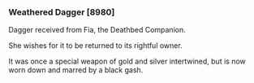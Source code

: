 ### Weathered Dagger [8980]

Dagger received from Fia, the Deathbed Companion.

She wishes for it to be returned to its rightful owner.

It was once a special weapon of gold and silver intertwined, but is now worn down and marred by a black gash.